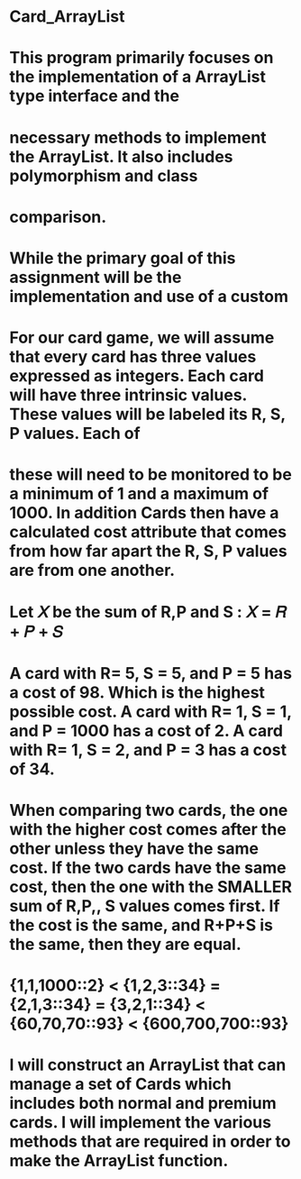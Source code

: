 # Card_ArrayList
# This program primarily focuses on the implementation of a ArrayList type interface and the 
# necessary methods to implement the ArrayList. It also includes polymorphism and class 
# comparison. 
# While the primary goal of this assignment will be the implementation and use of a custom 
# For our card game, we will assume that every card has three values expressed as integers. Each  card will have three intrinsic values. These values will be labeled its R, S, P values. Each of 
# these will need to be monitored to be a minimum of 1 and a maximum of 1000. In addition Cards then have a calculated cost attribute that comes from how far apart the R, S, P values are from one another.
# Let 𝑋 be the sum of R,P and S : 𝑋 = 𝑅 + 𝑃 + 𝑆 
# A card with R= 5, S = 5, and P = 5 has a cost of 98. Which is the highest possible cost. A card with R= 1, S = 1, and P = 1000 has a cost of 2. A card with R= 1, S = 2, and P = 3 has a cost of 34.
# When comparing two cards, the one with the higher cost comes after the other unless they have the same cost. If the two cards have the same cost, then the one with the SMALLER sum of R,P,, S values comes first. If the cost is the same, and R+P+S is the same, then they are equal. 
# {1,1,1000::2} < {1,2,3::34} = {2,1,3::34} = {3,2,1::34} < {60,70,70::93} < {600,700,700::93} 
# I will construct an ArrayList that can manage a set of Cards which includes both normal and premium cards. I will implement the various methods that are required in order to make the ArrayList function.

